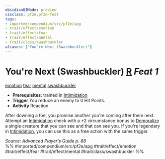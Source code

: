 ```yaml
---
obsidianUIMode: preview
cssclass: pf2e,pf2e-feat
tags:
- imported/compendium/src/pf2e/apg
- trait/effect/emotion
- trait/effect/fear
- trait/effect/mental
- trait/class/swashbuckler
aliases: ["You're Next (Swashbuckler)"]
---
```

# You're Next (Swashbuckler)  [R](chapter-9-playing-the-game.md#Actions "Reaction") *Feat 1*  
[emotion](emotion.md)  [fear](rules/traits/fear.md)  [mental](mental.md)  [swashbuckler](rules/traits/swashbuckler-apg.md)  

- **Prerequisites**: trained in [Intimidation](../skills.md#Intimidation)
- **Trigger** You reduce an enemy to 0 Hit Points.
- **Activity** Reaction

After downing a foe, you promise another you're coming after them next. Attempt an [Intimidation](../skills.md#Intimidation) check with a +2 circumstance bonus to [Demoralize](demoralize.md) a single creature that you can see and that can see you. If you're legendary in [Intimidation](../skills.md#Intimidation), you can use this as a free action with the same trigger.

*Source: Advanced Player's Guide p. 88*  
%% #imported/compendium/src/pf2e/apg #trait/effect/emotion #trait/effect/fear #trait/effect/mental #trait/class/swashbuckler %%